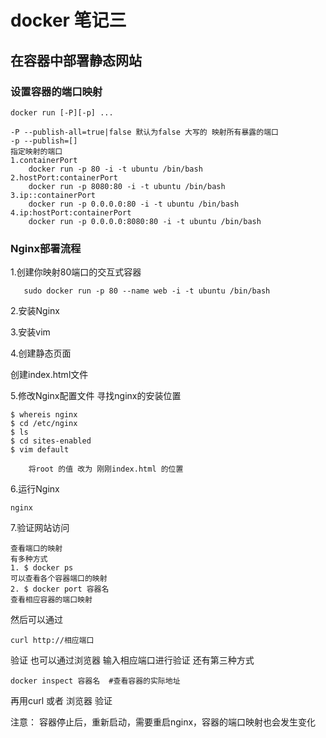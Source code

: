 # docker 笔记三

## 在容器中部署静态网站


### 设置容器的端口映射
```docker
docker run [-P][-p] ...
```
    -P --publish-all=true|false 默认为false 大写的 映射所有暴露的端口
    -p --publish=[]
    指定映射的端口
    1.containerPort
        docker run -p 80 -i -t ubuntu /bin/bash
    2.hostPort:containerPort
        docker run -p 8080:80 -i -t ubuntu /bin/bash
    3.ip::containerPort
        docker run -p 0.0.0.0:80 -i -t ubuntu /bin/bash
    4.ip:hostPort:containerPort
        docker run -p 0.0.0.0:8080:80 -i -t ubuntu /bin/bash       

### Nginx部署流程

1.创建你映射80端口的交互式容器
 ```docker
    sudo docker run -p 80 --name web -i -t ubuntu /bin/bash

```
2.安装Nginx

3.安装vim

4.创建静态页面

创建index.html文件

5.修改Nginx配置文件
寻找nginx的安装位置
```docekr
$ whereis nginx
$ cd /etc/nginx
$ ls
$ cd sites-enabled
$ vim default
```
```docker
    将root 的值 改为 刚刚index.html 的位置
```
6.运行Nginx
```docker
nginx
```
7.验证网站访问

    查看端口的映射
    有多种方式
    1. $ docker ps
    可以查看各个容器端口的映射
    2. $ docker port 容器名
    查看相应容器的端口映射


然后可以通过
```
curl http://相应端口 
```
验证
也可以通过浏览器 输入相应端口进行验证
还有第三种方式
```
docker inspect 容器名  #查看容器的实际地址
```
再用curl 或者 浏览器 验证

注意： 容器停止后，重新启动，需要重启nginx，容器的端口映射也会发生变化



   